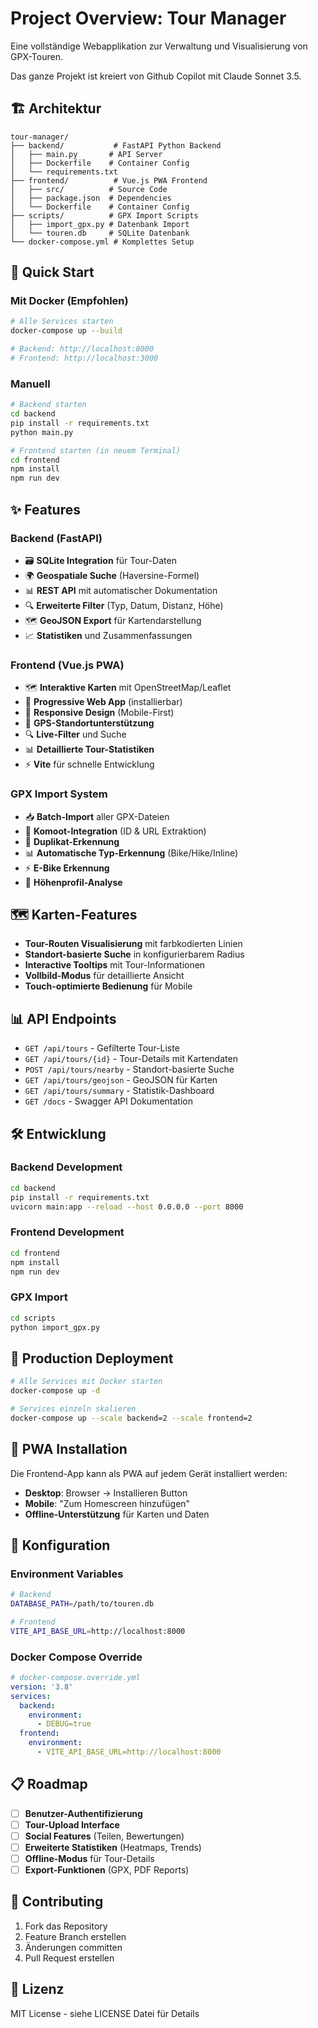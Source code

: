 # Project Overview: Tour Manager

Eine vollständige Webapplikation zur Verwaltung und Visualisierung von GPX-Touren.

Das ganze Projekt ist kreiert von Github Copilot mit Claude Sonnet 3.5.

## 🏗️ Architektur

```
tour-manager/
├── backend/           # FastAPI Python Backend
│   ├── main.py       # API Server
│   ├── Dockerfile    # Container Config
│   └── requirements.txt
├── frontend/          # Vue.js PWA Frontend  
│   ├── src/          # Source Code
│   ├── package.json  # Dependencies
│   └── Dockerfile    # Container Config
├── scripts/          # GPX Import Scripts
│   ├── import_gpx.py # Datenbank Import
│   └── touren.db     # SQLite Datenbank
└── docker-compose.yml # Komplettes Setup
```

## 🚀 Quick Start

### Mit Docker (Empfohlen)
```bash
# Alle Services starten
docker-compose up --build

# Backend: http://localhost:8000
# Frontend: http://localhost:3000
```

### Manuell
```bash
# Backend starten
cd backend
pip install -r requirements.txt
python main.py

# Frontend starten (in neuem Terminal)
cd frontend
npm install
npm run dev
```

## ✨ Features

### Backend (FastAPI)
- 🗃️ **SQLite Integration** für Tour-Daten
- 🌍 **Geospatiale Suche** (Haversine-Formel)
- 📊 **REST API** mit automatischer Dokumentation
- 🔍 **Erweiterte Filter** (Typ, Datum, Distanz, Höhe)
- 🗺️ **GeoJSON Export** für Kartendarstellung
- 📈 **Statistiken** und Zusammenfassungen

### Frontend (Vue.js PWA)
- 🗺️ **Interaktive Karten** mit OpenStreetMap/Leaflet
- 📱 **Progressive Web App** (installierbar)
- 🎨 **Responsive Design** (Mobile-First)
- 📍 **GPS-Standortunterstützung**
- 🔍 **Live-Filter** und Suche
- 📊 **Detaillierte Tour-Statistiken**
- ⚡ **Vite** für schnelle Entwicklung

### GPX Import System
- 📥 **Batch-Import** aller GPX-Dateien
- 🔗 **Komoot-Integration** (ID & URL Extraktion)
- 🚫 **Duplikat-Erkennung** 
- 📊 **Automatische Typ-Erkennung** (Bike/Hike/Inline)
- ⚡ **E-Bike Erkennung**
- 📏 **Höhenprofil-Analyse**

## 🗺️ Karten-Features

- **Tour-Routen Visualisierung** mit farbkodierten Linien
- **Standort-basierte Suche** in konfigurierbarem Radius
- **Interactive Tooltips** mit Tour-Informationen
- **Vollbild-Modus** für detaillierte Ansicht
- **Touch-optimierte Bedienung** für Mobile

## 📊 API Endpoints

- `GET /api/tours` - Gefilterte Tour-Liste
- `GET /api/tours/{id}` - Tour-Details mit Kartendaten
- `POST /api/tours/nearby` - Standort-basierte Suche
- `GET /api/tours/geojson` - GeoJSON für Karten
- `GET /api/tours/summary` - Statistik-Dashboard
- `GET /docs` - Swagger API Dokumentation

## 🛠️ Entwicklung

### Backend Development
```bash
cd backend
pip install -r requirements.txt
uvicorn main:app --reload --host 0.0.0.0 --port 8000
```

### Frontend Development  
```bash
cd frontend
npm install
npm run dev
```

### GPX Import
```bash
cd scripts
python import_gpx.py
```

## 🐳 Production Deployment

```bash
# Alle Services mit Docker starten
docker-compose up -d

# Services einzeln skalieren
docker-compose up --scale backend=2 --scale frontend=2
```

## 📱 PWA Installation

Die Frontend-App kann als PWA auf jedem Gerät installiert werden:
- **Desktop**: Browser → Installieren Button
- **Mobile**: "Zum Homescreen hinzufügen"
- **Offline-Unterstützung** für Karten und Daten

## 🔧 Konfiguration

### Environment Variables
```bash
# Backend
DATABASE_PATH=/path/to/touren.db

# Frontend  
VITE_API_BASE_URL=http://localhost:8000
```

### Docker Compose Override
```yaml
# docker-compose.override.yml
version: '3.8'
services:
  backend:
    environment:
      - DEBUG=true
  frontend:
    environment:
      - VITE_API_BASE_URL=http://localhost:8000
```

## 📋 Roadmap

- [ ] **Benutzer-Authentifizierung**
- [ ] **Tour-Upload Interface** 
- [ ] **Social Features** (Teilen, Bewertungen)
- [ ] **Erweiterte Statistiken** (Heatmaps, Trends)
- [ ] **Offline-Modus** für Tour-Details
- [ ] **Export-Funktionen** (GPX, PDF Reports)

## 🤝 Contributing

1. Fork das Repository
2. Feature Branch erstellen
3. Änderungen committen
4. Pull Request erstellen

## 📄 Lizenz

MIT License - siehe LICENSE Datei für Details
